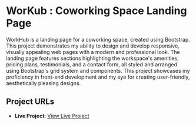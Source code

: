 
# WorKub : Coworking Space Landing Page

WorkHub is a landing page for a coworking space, created using Bootstrap. This project demonstrates my ability to design and develop responsive, visually appealing web pages with a modern and professional look. The landing page features sections highlighting the workspace's amenities, pricing plans, testimonials, and a contact form, all styled and arranged using Bootstrap's grid system and components. This project showcases my proficiency in front-end development and my eye for creating user-friendly, aesthetically pleasing designs.
## Project URLs

- **Live Project**: [View Live Project](https://glittery-maamoul-6ee715.netlify.app/)
